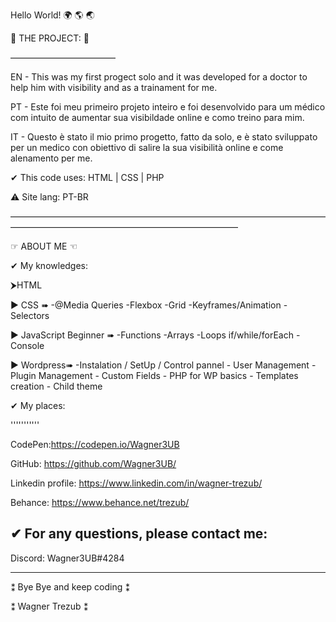 Hello World! 🌍  🌎  🌏

📑 THE PROJECT: 📑 

————————————

EN - This was my first progect solo and it was developed for a doctor to help him with visibility and as a trainament for me.

PT - Este foi meu primeiro projeto inteiro e foi desenvolvido para um médico com intuito de aumentar sua visibildade online e como treino para mim.

IT - Questo è stato il mio primo progetto, fatto da solo, e è stato sviluppato per un medico con obiettivo di salire la sua visibilità online e come alenamento per me.

✔ This code uses:
HTML | CSS | PHP

⚠ Site lang: PT-BR


——————————————————————————————————————————————————————————————

☞ ABOUT ME ☜

✔ My knowledges:

⮞HTML

▶ CSS ➠ -@Media Queries	-Flexbox	-Grid		-Keyframes/Animation	-Selectors
  
▶  JavaScript Beginner ➠ -Functions	-Arrays		-Loops if/while/forEach 	-Console
  
▶  Wordpress➠ -Instalation / SetUp / Control pannel  - User Management  - Plugin Management  - Custom Fields  - PHP for WP basics - Templates creation  - Child theme

✔ My places:

'''''''''''

CodePen:https://codepen.io/Wagner3UB

GitHub: https://github.com/Wagner3UB/

Linkedin profile: https://www.linkedin.com/in/wagner-trezub/

Behance: https://www.behance.net/trezub/

✔ For any questions, please contact me:
---------------------------------------
Discord: Wagner3UB#4284

****************************
⁑  Bye Bye and keep coding ⁑

⁑  Wagner Trezub           ⁑ 

